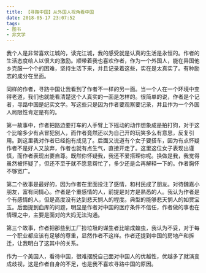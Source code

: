 ```yaml
---
title: 【寻路中国】从外国人视角看中国
date: 2018-05-17 23:07:52
tags:
- 图书
- 非文学
---
```


我个人是非常喜欢江城的，读完江城，我的感受就是认真的生活是永恒的。作者的生活态度给人以很大的激励。顺带着我也喜欢作者，作为一个外国人，能在异国他乡克服一个个的困难，坚持生活下来，并且记录着这些，实在是太真实了。有种励志的成分在里面。

同样的作者，寻路中国让我看到了作者不一样的另一面。当一个人在一个环境中变得老道，我们也就能看清楚这个人真实的一面是怎样的。很简单的说，作者是个记者，寻路中国是纪实文学。写这些只是因为作者要观察要记录，并且作为一个外国人局限性肯定是有的。

第一故事中，作者把路边要打车的人手臂上下摇动的动作想象成是拍打狗，对于这个比喻多少有点冒犯别人，而作者竟然还以为自己开的玩笑多么有意思，反复引用。到这里我对作者已经抱有成见了。后面又说道有个女子要搭车，因为有点怀疑作者不是好人又放弃，作者也就有点生气，直接开走了。这里这位女子表现出谨慎，而作者表现出要自尊。既然你怀疑我，我还不爱搭理你呢。换做是我，我觉得虽然被怀疑了，但还不至于就不愿意帮忙了，多少还是会再解释一下的。作者胸怀不够宽广。

第二个故事是最好的，因为作者在里面投注了感情，和村民成了朋友。对待魏嘉小朋友，富有同情心。作者是个重感情的人，前提是对方是熟悉的人。我认为作者是个有感情的人，但是高度没有达到悲天悯人的程度。典型的能够悲天悯人的如贾宝玉。后面提到血库的问题，明显是作者对中国的医疗条件不信任，作者做的事也在情理之中，主要是面对的大妈无法沟通。

第三个故事，作者把那些到工厂捡垃圾的谋生者比喻成蝗虫，我认为不妥，对于每一个职业都应该有足够的尊重，显然作者不这样。作者还提到中国的房地产和拆迁，让我明白了这其中的关系。

作为一个美国人，看待中国，很难摆脱自己面对中国人的优越性，优越多了就演变成歧视，这是作者自身的不足，也是我不喜欢寻路中国的原因。
